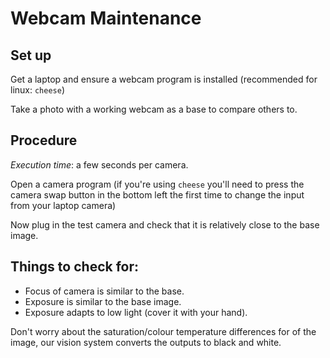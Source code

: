 # Webcam Maintenance

## Set up

Get a laptop and ensure a webcam program is installed (recommended for linux: `cheese`)

Take a photo with a working webcam as a base to compare others to.

## Procedure

*Execution time*: a few seconds per camera.

Open a camera program (if you're using `cheese` you'll need to press the camera swap button 
in the bottom left the first time to change the input from your laptop camera)

Now plug in the test camera and check that it is relatively close to the base image.

## Things to check for:
- Focus of camera is similar to the base.
- Exposure is similar to the base image.
- Exposure adapts to low light (cover it with your hand).

Don't worry about the saturation/colour temperature differences for of the image, our vision
system converts the outputs to black and white.
